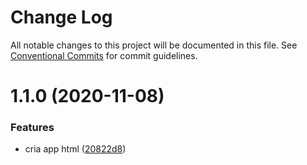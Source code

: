 # Change Log

All notable changes to this project will be documented in this file.
See [Conventional Commits](https://conventionalcommits.org) for commit guidelines.

# 1.1.0 (2020-11-08)


### Features

* cria app html ([20822d8](https://github.com/pdrmdrs/react-component-library/commit/20822d871a4a78e8e24c26c80ca69afc5db5993e))
